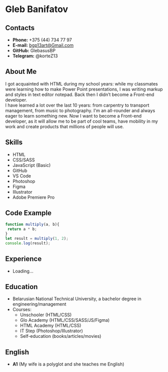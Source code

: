 # Gleb Banifatov

## Contacts
- **Phone:** +375 (44) 734 77 97
- **E-mail:** bgp13art@Gmail.com
- **GitHub:**  GlebasusBP
- **Telegram:** @korteZ13

## About Me
I got acquainted with HTML during my school years: while my classmates were learning how to make Power Point presentations, I was writing markup and styles in text editor notepad. Back then I didn’t become a Front-end developer.  
I have learned a lot over the last 10 years: from carpentry to transport management, from music to photography. I'm an all-rounder and always eager to learn something new. Now I want to become a Front-end developer, as it will allow me to be part of cool teams, have mobility in my work and create products that millions of people will use.

## Skills
- HTML
- CSS/SASS
- JavaScript (Basic)
- GitHub
- VS Code
- Photoshop
- Figma
- Illustrator
- Adobe Premiere Pro

## Code Example
```javascript
function multiply(a, b){
 return a * b;
}
let result = multiply(1, 2);
console.log(result);
```
## Experience
- Loading…

## Education
- Belarusian National Technical University, a bachelor degree in engineering/management
- Courses:
	- Unschooler (HTML/CSS)
	- Glo Academy (HTML/CSS/SASS/JS/Figma)
	- HTML Academy (HTML/CSS)
	- IT Step (Photoshop/Illustrator)
	- Self-education (books/articles/movies)

## English
- **A1** (My wife is a polyglot and she teaches me English)
